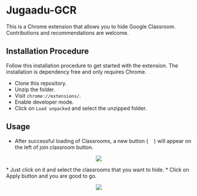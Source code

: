 # Jugaadu-GCR

This is a Chrome extension that allows you to hide Google Classroom. Contributions and recommendations are welcome.

## Installation Procedure
Follow this installation procedure to get started with the extension. The installation is dependency free and only requires Chrome.

* Clone this repository.
* Unzip the folder.
* Visit  ```chrome://extensions/```.
* Enable developer mode.
* Click on ```Load unpacked``` and select the unzipped folder.

## Usage

* After successful loading of Classrooms, a new button (<img src="https://github.com/fahadsheikh003/Jugaadu-GCR/assets/87650614/7b57ce67-2a3e-4dc9-80fa-ef25df44f357" 
 height="12px" width="16px"/>) will appear on the left of join classroom button.
<p align="center">
  <img src="https://github.com/fahadsheikh003/Jugaadu-GCR/assets/87650614/31111633-410a-41d5-a238-e2e14b5e698d" />
</p>
* Just click on it and select the classrooms that you want to hide.
* Click on Apply button and you are good to go.

<p align="center">
  <img src="https://github.com/fahadsheikh003/Jugaadu-GCR/assets/87650614/677d404c-ab5b-4694-9551-c575f1bebb5c" />
</p>
